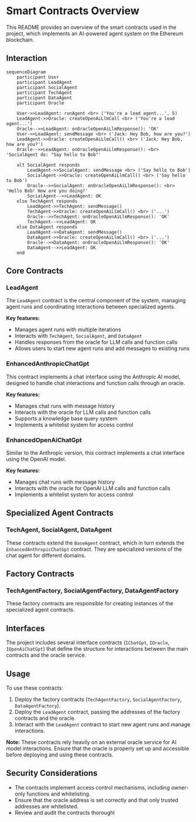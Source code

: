 # Smart Contracts Overview

This README provides an overview of the smart contracts used in the project, which implements an AI-powered agent system on the Ethereum blockchain.

## Interaction

```mermaid
sequenceDiagram
    participant User
    participant LeadAgent
    participant SocialAgent
    participant TechAgent
    participant DataAgent
    participant Oracle

    User->>LeadAgent: runAgent <br> ('You're a lead agent...', 5)
    LeadAgent->>Oracle: createOpenAiLlmCall <br> ('You're a lead agent...')
    Oracle-->>LeadAgent: onOracleOpenAiLlmResponse(): 'OK'
    User->>LeadAgent: sendMessage <br> ('Jack: Hey Bob, how are you?')
    LeadAgent->>Oracle: createOpenAiLlmCall() <br> ('Jack: Hey Bob, how are you?')
    Oracle-->>LeadAgent: onOracleOpenAiLlmResponse(): <br> 'SocialAgent do: "Say hello to Bob"'
    
    alt SocialAgent responds
        LeadAgent->>SocialAgent: sendMessage <br> ('Say hello to Bob')
        SocialAgent->>Oracle: createOpenAiLlmCall() <br> ('Say hello to Bob')
        Oracle-->>SocialAgent: onOracleOpenAiLlmResponse(): <br> 'Hello Bob! How are you doing?'
        SocialAgent-->>LeadAgent: OK
    else TechAgent responds
        LeadAgent->>TechAgent: sendMessage()
        TechAgent->>Oracle: createOpenAiLlmCall() <br> ('...')
        Oracle-->>TechAgent: onOracleOpenAiLlmResponse(): 'OK'
        TechAgent-->>LeadAgent: OK
    else DataAgent responds
        LeadAgent->>DataAgent: sendMessage()
        DataAgent->>Oracle: createOpenAiLlmCall() <br> ('...')
        Oracle-->>DataAgent: onOracleOpenAiLlmResponse(): 'OK'
        DataAgent-->>LeadAgent: OK
    end
```

## Core Contracts

### LeadAgent

The `LeadAgent` contract is the central component of the system, managing agent runs and coordinating interactions between specialized agents.

**Key features:**

- Manages agent runs with multiple iterations
- Interacts with `TechAgent`, `SocialAgent`, and `DataAgent`
- Handles responses from the oracle for LLM calls and function calls
- Allows users to start new agent runs and add messages to existing runs

### EnhancedAnthropicChatGpt

This contract implements a chat interface using the Anthropic AI model, designed to handle chat interactions and function calls through an oracle.

**Key features:**

- Manages chat runs with message history
- Interacts with the oracle for LLM calls and function calls
- Supports a knowledge base query system
- Implements a whitelist system for access control

### EnhancedOpenAiChatGpt

Similar to the Anthropic version, this contract implements a chat interface using the OpenAI model.

**Key features:**

- Manages chat runs with message history
- Interacts with the oracle for OpenAI LLM calls and function calls
- Implements a whitelist system for access control

## Specialized Agent Contracts

### TechAgent, SocialAgent, DataAgent

These contracts extend the `BaseAgent` contract, which in turn extends the `EnhancedAnthropicChatGpt` contract. They are specialized versions of the chat agent for different domains.

## Factory Contracts

### TechAgentFactory, SocialAgentFactory, DataAgentFactory

These factory contracts are responsible for creating instances of the specialized agent contracts.

## Interfaces

The project includes several interface contracts (`IChatGpt`, `IOracle`, `IOpenAiChatGpt`) that define the structure for interactions between the main contracts and the oracle service.

## Usage

To use these contracts:

1. Deploy the factory contracts (`TechAgentFactory`, `SocialAgentFactory`, `DataAgentFactory`).
2. Deploy the `LeadAgent` contract, passing the addresses of the factory contracts and the oracle.
3. Interact with the `LeadAgent` contract to start new agent runs and manage interactions.

**Note:** These contracts rely heavily on an external oracle service for AI model interactions. Ensure that the oracle is properly set up and accessible before deploying and using these contracts.

## Security Considerations

- The contracts implement access control mechanisms, including owner-only functions and whitelisting.
- Ensure that the oracle address is set correctly and that only trusted addresses are whitelisted.
- Review and audit the contracts thoroughl
